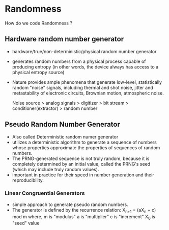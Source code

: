 # Randomness
How do we code Randomness ?

## Hardware random number generator
* hardware/true/non-deterministic/physical random number generator
* generates random numbers from a physical process capable of producing entropy (in other words, the device always has access to a physical entropy source)
* Nature provides ample phenomena that generate low-level, statistically random "noise" signals, including thermal and shot noise, jitter and metastability of electronic circuits, Brownian motion, atmospheric noise.

  Noise source > analog signals > digitizer > bit stream > conditioner(extractor) > random number


## Pseudo Random Number Generator
* Also called Deterministic random numer generator
* utilizes a deterministic algorithm to generate a sequence of numbers whose properties 
  approximate the properties of sequences of random numbers.
* The PRNG-generated sequence is not truly random, because it is completely determined by an 
  initial value, called the PRNG's seed (which may include truly random values).
* important in practice for their speed in number generation and their reproducibility.

### Linear Congruential Generators
* simple approach to generate pseudo random numbers.
* The generator is defined by the recurrence relation:
  X<sub>n+1</sub> = (aX<sub>n</sub> + c) mod m
  where,
        m is "modulus"
        a is "multiplier"
        c is "increment"
        X<sub>0</sub> is "seed" value
